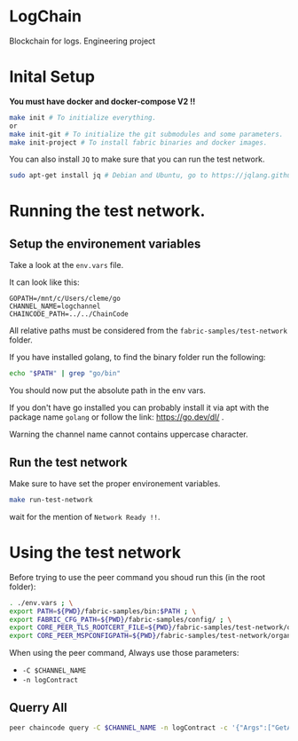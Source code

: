 # LogChain
 Blockchain for logs. Engineering project

# Inital Setup

**You must have docker and docker-compose V2 !!**

```bash
make init # To initialize everything.
or
make init-git # To initialize the git submodules and some parameters.
make init-project # To install fabric binaries and docker images.
```

You can also install `JQ` to make sure that you can run the test network.

```bash
sudo apt-get install jq # Debian and Ubuntu, go to https://jqlang.github.io/jq/download/ for others
```

# Running the test network.

## Setup the environement variables

Take a look at the `env.vars` file.

It can look like this:
```
GOPATH=/mnt/c/Users/cleme/go
CHANNEL_NAME=logchannel
CHAINCODE_PATH=../../ChainCode
```

All relative paths must be considered from the `fabric-samples/test-network` folder.

If you have installed golang, to find the binary folder run the following:

```bash
echo "$PATH" | grep "go/bin"
```

You should now put the absolute path in the env vars.

If you don't have go installed you can probably install it via apt with the package name `golang` or follow the link: https://go.dev/dl/ .

Warning the channel name cannot contains uppercase character.

## Run the test network

Make sure to have set the proper environement variables.

```bash
make run-test-network
```

wait for the mention of `Network Ready !!`.

# Using the test network

Before trying to use the peer command you shoud run this (in the root folder):

```bash
. ./env.vars ; \
export PATH=${PWD}/fabric-samples/bin:$PATH ; \
export FABRIC_CFG_PATH=${PWD}/fabric-samples/config/ ; \
export CORE_PEER_TLS_ROOTCERT_FILE=${PWD}/fabric-samples/test-network/organizations/peerOrganizations/org1.example.com/peers/peer0.org1.example.com/tls/ca.crt ; \
export CORE_PEER_MSPCONFIGPATH=${PWD}/fabric-samples/test-network/organizations/peerOrganizations/org1.example.com/users/Admin@org1.example.com/msp ; \
```

When using the peer command,
Always use those parameters:
- `-C $CHANNEL_NAME`
- `-n logContract`

## Querry All

```bash
peer chaincode query -C $CHANNEL_NAME -n logContract -c '{"Args":["GetAllAssets"]}'
```
